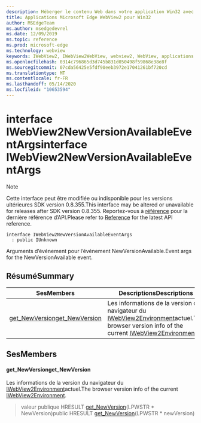 ```yaml
---
description: Héberger le contenu Web dans votre application Win32 avec le contrôle Microsoft Edge WebView2
title: Applications Microsoft Edge WebView2 pour Win32
author: MSEdgeTeam
ms.author: msedgedevrel
ms.date: 12/09/2019
ms.topic: reference
ms.prod: microsoft-edge
ms.technology: webview
keywords: IWebView2, IWebView2WebView, webview2, WebView, applications Win32, Win32, Edge
ms.openlocfilehash: 0314c796865d3d745b831d050498f59868e38e8f
ms.sourcegitcommit: 07cda56425e5fdf90eeb3972e17041261bf720cd
ms.translationtype: MT
ms.contentlocale: fr-FR
ms.lasthandoff: 05/14/2020
ms.locfileid: "10653594"
---
```

# <span data-ttu-id="09176-104">interface IWebView2NewVersionAvailableEventArgs</span><span class="sxs-lookup"><span data-stu-id="09176-104">interface IWebView2NewVersionAvailableEventArgs</span></span> 

> [!NOTE]
> <span data-ttu-id="09176-105">Cette interface peut être modifiée ou indisponible pour les versions ultérieures SDK version 0.8.355.</span><span class="sxs-lookup"><span data-stu-id="09176-105">This interface may be altered or unavailable for releases after SDK version 0.8.355.</span></span> <span data-ttu-id="09176-106">Reportez-vous à [référence](../../../webview2-api-reference.md) pour la dernière référence d’API.</span><span class="sxs-lookup"><span data-stu-id="09176-106">Please refer to [Reference](../../../webview2-api-reference.md) for the latest API reference.</span></span>

```
interface IWebView2NewVersionAvailableEventArgs
  : public IUnknown
```

<span data-ttu-id="09176-107">Arguments d’événement pour l’événement NewVersionAvailable.</span><span class="sxs-lookup"><span data-stu-id="09176-107">Event args for the NewVersionAvailable event.</span></span>

## <span data-ttu-id="09176-108">Résumé</span><span class="sxs-lookup"><span data-stu-id="09176-108">Summary</span></span>

 <span data-ttu-id="09176-109">Ses</span><span class="sxs-lookup"><span data-stu-id="09176-109">Members</span></span>                        | <span data-ttu-id="09176-110">Descriptions</span><span class="sxs-lookup"><span data-stu-id="09176-110">Descriptions</span></span>
--------------------------------|---------------------------------------------
[<span data-ttu-id="09176-111">get_NewVersion</span><span class="sxs-lookup"><span data-stu-id="09176-111">get_NewVersion</span></span>](#get_newversion) | <span data-ttu-id="09176-112">Les informations de la version du navigateur du [IWebView2Environment](IWebView2Environment.md)actuel.</span><span class="sxs-lookup"><span data-stu-id="09176-112">The browser version info of the current [IWebView2Environment](IWebView2Environment.md).</span></span>

## <span data-ttu-id="09176-113">Ses</span><span class="sxs-lookup"><span data-stu-id="09176-113">Members</span></span>

#### <span data-ttu-id="09176-114">get_NewVersion</span><span class="sxs-lookup"><span data-stu-id="09176-114">get_NewVersion</span></span> 

<span data-ttu-id="09176-115">Les informations de la version du navigateur du [IWebView2Environment](IWebView2Environment.md)actuel.</span><span class="sxs-lookup"><span data-stu-id="09176-115">The browser version info of the current [IWebView2Environment](IWebView2Environment.md).</span></span>

> <span data-ttu-id="09176-116">valeur publique HRESULT [get_NewVersion](#get_newversion)(LPWSTR \* NewVersion)</span><span class="sxs-lookup"><span data-stu-id="09176-116">public HRESULT [get_NewVersion](#get_newversion)(LPWSTR \* newVersion)</span></span>


